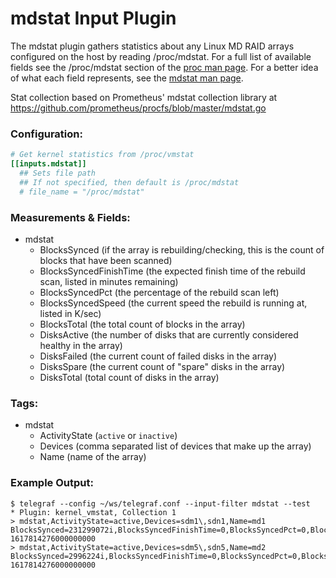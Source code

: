 # mdstat Input Plugin

The mdstat plugin gathers statistics about any Linux MD RAID arrays configured on the host
by reading /proc/mdstat. For a full list of available fields see the 
/proc/mdstat section of the [proc man page](http://man7.org/linux/man-pages/man5/proc.5.html).
For a better idea of what each field represents, see the 
[mdstat man page](https://raid.wiki.kernel.org/index.php/Mdstat).

Stat collection based on Prometheus' mdstat collection library at https://github.com/prometheus/procfs/blob/master/mdstat.go


### Configuration:

```toml
# Get kernel statistics from /proc/vmstat
[[inputs.mdstat]]
  ## Sets file path
  ## If not specified, then default is /proc/mdstat
  # file_name = "/proc/mdstat"
```

### Measurements & Fields:

- mdstat
  - BlocksSynced (if the array is rebuilding/checking, this is the count of blocks that have been scanned)
  - BlocksSyncedFinishTime (the expected finish time of the rebuild scan, listed in minutes remaining)
  - BlocksSyncedPct (the percentage of the rebuild scan left)
  - BlocksSyncedSpeed (the current speed the rebuild is running at, listed in K/sec)
  - BlocksTotal (the total count of blocks in the array)
  - DisksActive (the number of disks that are currently considered healthy in the array)
  - DisksFailed (the current count of failed disks in the array)
  - DisksSpare (the current count of "spare" disks in the array)
  - DisksTotal (total count of disks in the array)

### Tags:

- mdstat
  - ActivityState (`active` or `inactive`)
  - Devices (comma separated list of devices that make up the array)
  - Name (name of the array)

### Example Output:

```
$ telegraf --config ~/ws/telegraf.conf --input-filter mdstat --test
* Plugin: kernel_vmstat, Collection 1
> mdstat,ActivityState=active,Devices=sdm1\,sdn1,Name=md1 BlocksSynced=231299072i,BlocksSyncedFinishTime=0,BlocksSyncedPct=0,BlocksSyncedSpeed=0,BlocksTotal=231299072i,DisksActive=2i,DisksFailed=0i,DisksSpare=0i,DisksTotal=2i 1617814276000000000
> mdstat,ActivityState=active,Devices=sdm5\,sdn5,Name=md2 BlocksSynced=2996224i,BlocksSyncedFinishTime=0,BlocksSyncedPct=0,BlocksSyncedSpeed=0,BlocksTotal=2996224i,DisksActive=2i,DisksFailed=0i,DisksSpare=0i,DisksTotal=2i 1617814276000000000
```
